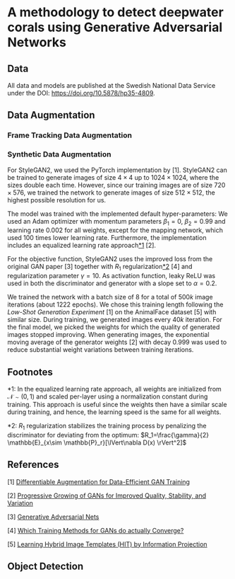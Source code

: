 # A methodology to detect deepwater corals using Generative Adversarial Networks

## Data
All data and models are published at the Swedish National Data Service under the DOI: https://doi.org/10.5878/hp35-4809.

## Data Augmentation


### Frame Tracking Data Augmentation


### Synthetic Data Augmentation
For StyleGAN2, we used the PyTorch implementation by [1]. StyleGAN2 can be trained to generate images of size $4\times4$ up to $1024\times1024$, where the sizes double each time. However, since our training images are of size $720\times576$, we trained the network to generate images of size $512\times512$, the highest possible resolution for us. 

The model was trained with the implemented default hyper-parameters: We used an Adam optimizer with momentum parameters $\beta_1=0$, $\beta_2=0.99$
and learning rate $0.002$ for all weights, except for the mapping network, which used $100$ times lower learning rate. Furthermore, the implementation includes an equalized learning rate approach[*1](#fn1) [2].

For the objective function, StyleGAN2 uses the improved loss from the original GAN paper [3] together with $R_1$ regularization[*2](#fn1) [4] and regularization parameter $\gamma = 10$. As activation function, leaky ReLU was used in both the discriminator and generator with a slope set to $\alpha=0.2$.

We trained the network with a batch size of $8$ for a total of $500k$ image iterations (about $1222$ epochs). We chose this training length following the *Low-Shot Generation Experiment* [1] on the AnimalFace dataset [5] with similar size.
During training, we generated images every $40k$ iteration. For the final model, we picked the weights for which the quality of generated images stopped improving. When generating images, the exponential moving average of the generator weights [2] with decay $0.999$ was used to reduce substantial weight variations between training iterations.

## Footnotes
*1: In the equalized learning rate approach, all weights are initialized from $\mathcal{N} \sim (0,1)$ and scaled per-layer using a normalization constant during training. This approach is useful since the weights then have a similar scale during training, and hence, the learning speed is the same for all weights.

*2: $R_1$ regularization stabilizes the training process by penalizing the discriminator for deviating from the optimum: $R_1=\frac{\gamma}{2} \mathbb{E}_{x\sim \mathbb{P}_r}[\lVert\nabla D(x) \rVert^2]$

## References

[1] [Differentiable Augmentation for Data-Efficient GAN Training](https://arxiv.org/pdf/2006.10738.pdf)

[2] [Progressive Growing of GANs for Improved Quality, Stability, and Variation](https://arxiv.org/pdf/1710.10196.pdf)

[3] [Generative Adversarial Nets](https://arxiv.org/pdf/1406.2661.pdf) 

[4] [Which Training Methods for GANs do actually Converge?](https://arxiv.org/pdf/1801.04406.pdf)

[5] [Learning Hybrid Image Templates (HIT) by Information Projection](http://www.stat.ucla.edu/~sczhu/papers/PAMI_HiT.pdf)


## Object Detection
